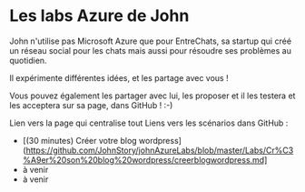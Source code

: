 # Les labs Azure de John

John n'utilise pas Microsoft Azure que pour EntreChats, sa startup qui créé un réseau social pour les chats mais aussi pour résoudre ses problèmes au quotidien.

Il expérimente différentes idées, et les partage avec vous !

Vous pouvez également les partager avec lui, les proposer et il les testera et les acceptera sur sa page, dans GitHub ! :-)

Lien vers la page qui centralise tout
Liens vers les scénarios dans GitHub :<br />
- [(30 minutes) Créer votre blog wordpress](https://github.com/JohnStory/johnAzureLabs/blob/master/Labs/Cr%C3%A9er%20son%20blog%20wordpress/creerblogwordpress.md]
- à venir
- à venir
